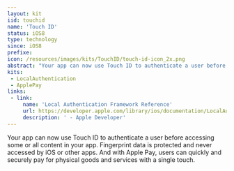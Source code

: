 ```yaml
---
layout: kit
iid: touchid
name: 'Touch ID'
status: iOS8
type: technology
since: iOS8
prefixe:
icon: /resources/images/kits/TouchID/touch-id-icon_2x.png
abstract: "Your app can now use Touch ID to authenticate a user before accessing some or all content in your app."
kits:
 - LocalAuthentication
 - ApplePay
links:
 - link:
     name: 'Local Authentication Framework Reference'
     url: https://developer.apple.com/library/ios/documentation/LocalAuthentication/Reference/LocalAuthentication_Framework/
     description: ' - Apple Developer'
---
```


Your app can now use Touch ID to authenticate a user before accessing some or all content in your app. Fingerprint data is protected and never accessed by iOS or other apps. And with Apple Pay, users can quickly and securely pay for physical goods and services with a single touch.
